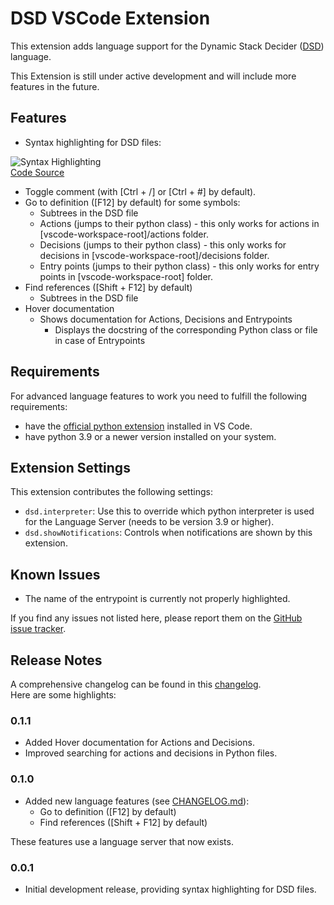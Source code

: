 # DSD VSCode Extension

This extension adds language support for the Dynamic Stack Decider ([DSD](https://github.com/bit-bots/dynamic_stack_decider)) language.

This Extension is still under active development and will include more features in the future.

## Features

- Syntax highlighting for DSD files:

![Syntax Highlighting](./images/syntax_highlighting-3.png) <br>
[Code Source](https://github.com/bit-bots/bitbots_behavior/blob/master/bitbots_body_behavior/bitbots_body_behavior/minimal.dsd)

- Toggle comment (with \[Ctrl + /\] or \[Ctrl + #\] by default).
- Go to definition (\[F12\] by default) for some symbols:
  - Subtrees in the DSD file
  - Actions (jumps to their python class) - this only works for actions in [vscode-workspace-root]/actions folder.
  - Decisions (jumps to their python class) - this only works for decisions in [vscode-workspace-root]/decisions folder.
  - Entry points (jumps to their python class) - this only works for entry points in [vscode-workspace-root] folder.
- Find references (\[Shift + F12\] by default)
  - Subtrees in the DSD file
- Hover documentation
  - Shows documentation for Actions,  Decisions and Entrypoints
    - Displays the docstring of the corresponding Python class or file in case of Entrypoints

## Requirements

For advanced language features to work you need to fulfill the following requirements:
- have the [official python extension](https://marketplace.visualstudio.com/items?itemName=ms-python.python) installed in VS Code.
- have python 3.9 or a newer version installed on your system.

## Extension Settings

This extension contributes the following settings:

* `dsd.interpreter`: Use this to override which python interpreter is used for the Language Server (needs to be version 3.9 or higher).
* `dsd.showNotifications`: Controls when notifications are shown by this extension.

## Known Issues

- The name of the entrypoint is currently not properly highlighted.

If you find any issues not listed here, please report them on the [GitHub issue tracker](https://github.com/Mastermori/vscode-dsd/issues).

## Release Notes

A comprehensive changelog can be found in this [changelog](./CHANGELOG.md). \
Here are some highlights:

### 0.1.1

- Added Hover documentation for Actions and Decisions.
- Improved searching for actions and decisions in Python files.

### 0.1.0

- Added new language features (see [CHANGELOG.md](./CHANGELOG.md)):
  - Go to definition (\[F12\] by default)
  - Find references (\[Shift + F12\] by default)

These features use a language server that now exists.

### 0.0.1

- Initial development release, providing syntax highlighting for DSD files.
